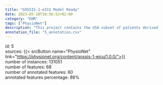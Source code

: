 ```yaml
---
title: "GOSSIS-1-eICU Model Ready"
date: 2023-05-10T10:56:52+02:00
category: "EHR"
tags: ["PhysioNet"]
description: "This project contains the USA subset of patients derived from the eICU Collaborative Research Database (eICU-CRD). The dataset, which we call GOSSIS-1-eICU, consists of 131,051 unique patients from 204 hospitals from ICU admissions discharged in 2014-15."
annotation_file: "5_annotation.csv"
---
```

id: 5 \
sources: {{< srcButton name="PhysioNet" link="https://physionet.org/content/gossis-1-eicu/1.0.0/">}}  \
number of instances: 131051 \
number of features: 68 \
number of annotated features: 60 \
annotated features percentage: 88% 
